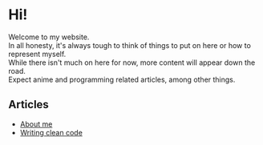 # Hi!

Welcome to my website.  
In all honesty, it's always tough to think of things to put on here or how to represent myself.  
While there isn't much on here for now, more content will appear down the road.  
Expect anime and programming related articles, among other things.

## Articles

- [About me](https://merijnhendriks.github.io/?page=about)
- [Writing clean code](https://merijnhendriks.github.io/?page=writingcleancode)
